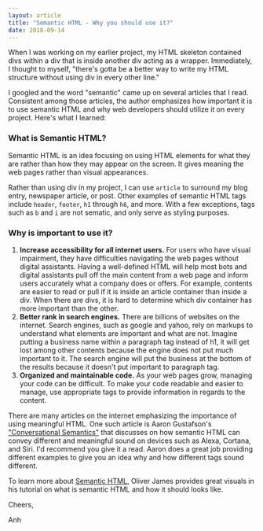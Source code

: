 ```yaml
---
layout: article
title: "Semantic HTML - Why you should use it?"
date: 2018-09-14
---
```


When I was working on my earlier project, my HTML skeleton contained divs within a div that is inside another div acting as a wrapper. Immediately, I thought to myself, "there's gotta be a better way to write my HTML structure without using div in every other line."

I googled and the word "semantic" came up on several articles that I read. Consistent among those articles, the author emphasizes how important it is to use semantic HTML and why web developers should utilize it on every project. Here's what I learned: 

### What is Semantic HTML?

Semantic HTML is an idea focusing on using HTML elements for what they are rather than how they may appear on the screen. It gives meaning the web pages rather than visual appearances. 

Rather than using div in my project, I can use `article` to surround my blog entry, newspaper article, or post. Other examples of semantic HTML tags include `header`, `footer`, `h1` through `h6`, and more. With a few exceptions, tags such as `b` and `i` are not sematic, and only serve as styling purposes. 

### Why is important to use it?

1. **Increase accessibility for all internet users.** For users who have visual impairment, they have difficulties navigating the web pages without digital assistants. Having a well-defined HTML will help most bots and digital assistants pull off the main content from a web page and inform users accurately what a company does or offers. For example, contents are easier to read or pull if it is inside an article container than inside a div. When there are divs, it is hard to determine which div container has more important than the other.
2. **Better rank in search engines.** There are billions of websites on the internet. Search engines, such as google and yahoo, rely on markups to understand what elements are important and what are not. Imagine putting a business name within a paragraph tag instead of h1, it will get lost among other contents because the engine does not put much important to it. The search engine will put the business at the bottom of the results because it doesn't put important to paragraph tag.
3. **Organized and maintainable code.** As your web pages grow, managing your code can be difficult. To make your code readable and easier to manage, use appropriate tags to provide information in regards to the content.

There are many articles on the internet emphasizing the importance of using meaningful HTML. One such article is Aaron Gustafson's ["Conversational Semantics"](https://alistapart.com/article/conversational-semantics) that discusses on how semantic HTML can convey different and meaningful sound on devices such as Alexa, Cortana, and Siri. I'd recommend you give it a read. Aaron does a great job providing different examples to give you an idea why and how different tags sound different. 

To learn more about [Semantic HTML](https://internetingishard.com/html-and-css/semantic-html/), Oliver James provides great visuals in his tutorial on what is semantic HTML and how it should looks like. 

Cheers,

Anh
